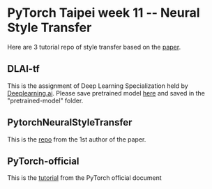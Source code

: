 # PyTorch Taipei week 11 -- Neural Style Transfer

Here are 3 tutorial repo of style transfer based on the [paper](https://arxiv.org/abs/1508.06576). 

## DLAI-tf

This is the assignment of Deep Learning Specialization held by [Deeplearning.ai](https://www.deeplearning.ai). Please save pretrained model [here](https://drive.google.com/open?id=10zhR-dF3JoST-jEGLkqRoasZ6kx6Y0G6) and saved in the "pretrained-model" folder.

## PytorchNeuralStyleTransfer

This is the [repo](https://github.com/leongatys/PytorchNeuralStyleTransfer) from the 1st author of the paper.

## PyTorch-official

This is the [tutorial](https://pytorch.org/tutorials/advanced/neural_style_tutorial.html) from the PyTorch official document